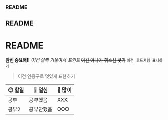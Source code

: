 ### README
## README
# README

**완전 중요해!!** 
*이건 살짝 기울여서 포인트*
~~이건 아니야 취소선 긋기~~
`이건 코드처럼 표시하기`
> 이건 인용구로 멋있게 표현하기


| 😊 할일 | 🎂 열심 | 💖 많이 |
|--------|--------|--------|
| 공부   | 공부했음 | XXX |
| 공부2   | 공부안했음| OOO |
